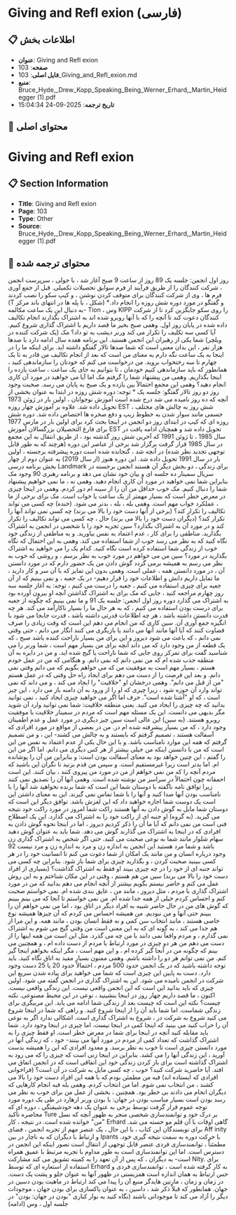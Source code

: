 # Giving and Refl exion (فارسی)

## 📋 اطلاعات بخش

- **عنوان**: Giving and Refl exion
- **صفحه**: 103
- **فایل اصلی**: 103_Giving_and_Refl_exion.md
- **منبع**: Bruce_Hyde,_Drew_Kopp_Speaking_Being_Werner_Erhard,_Martin_Heidegger (1).pdf
- **تاریخ ترجمه**: 2025-09-24 15:04:34

## 📄 محتوای اصلی

# Giving and Refl exion

## 📋 Section Information

- **Title**: Giving and Refl exion
- **Page**: 103
- **Type**: Other
- **Source**: Bruce_Hyde,_Drew_Kopp_Speaking_Being_Werner_Erhard,_Martin_Heidegger (1).pdf



## 📄 محتوای ترجمه شده

روز اول انجمن: جلسه یک
89
روز از ساعت 9 صبح آغاز شد ، با جولی ، سرپرست انجمن ، شرکت کنندگان را از طریق
فرآیند از فرم سوابق تحصیلات تکمیلی. قبل از جمع آوری فرم ها ، وی از
شرکت کنندگان برای متوقف کردن نوشتن ، و کیپ سکو را نصب کردند (T شکل ، با پله ها در انتهای
باند مرکز) و گفتگو در مورد دوره شش روزه را انجام داد.* به دنبال این یک ساعت مکالمه-
Tion ، وس KIPP را روی سکو جایگزین کرد تا از شرکت کنندگان دعوت کند تا آنچه را که با آنها روبرو شده اند به اشتراک بگذارند
انجام تکالیف داده شده در پایان روز اول. وهمی
صبح بخیر ما قصد داریم با اشتراک گذاری شروع کنیم. آیا کسی سه تکلیف را تکرار می کند
ورنر دیشب به تو داد؟ مک (یک شرکت کننده در ویلچر)
شما یکی از رهبران این انجمن هستید. این برنامه هفده سال ادامه دارد
با صدها هزار نفر ، این بدان معنی است که شما صدها تالار گفتگو داشته اید. برای اینکه ما را در اینجا به یک ساعت نگه دارم به معنای من است که بعد از انجام تکالیف من قادر به
تا یک چهارم تا سه رختخواب بروید. من درخواست می کنم که خودتان را سازماندهی کنید ، همانطور که باید سازماندهی کنیم
خودمان ، تا بتوانیم به جای یک ساعت ، ساعت یازده را اینجا بگذاریم. وهمی
من پیشنهاد شما را گرفتم مک
اما آیا می خواهید در مورد آن کاری انجام دهید؟ وهمی
این مجمع احتمالاً بین یازده و یک صبح به پایان می رسد. صحبت
وجود
روز دو
روز تالار گفتگو:
جلسه یک
*
توجه: دوره شش روزه در ابتدا به عنوان بخشی از آنچه که ده روز نامیده می شد درج شده است
آموزش نوجوانان ، اولین بار در ژوئن 1973 تحویل داده شد. علاوه بر آموزش چهار روزه EST ، شش روز
به چالش های مختلف جسمی مانند سوار شدن به خطوط زیپ و دفع صخره ها اختصاص داده شد. دوره شش روزه ای که کیپ در ابتدای روز دو انجمن در اینجا بحث کرد
برای اولین بار در مارس 1977 برای فارغ التحصیلان بزرگسالان آموزش EST تحویل داده شد و همچنان ادامه یافت
در سال 1985 ، تا ژوئن 1991 که آخرین شش روز گذشته بود ، از طریق انتقال به این مجمع در سال 1985 قرار گرفت
برگزار شد برخی از عناصر این دوره (هرچند که به طور قابل توجهی تجدید نظر شده) در آنچه شد ، گنجانده شده است
دوره پیشرفته برجسته ، اولین بار در سال 1991 تحویل داده شد. این دوره هنوز (از سال 2019) به عنوان
دوم از چهار بخش برنامه درسی Landmark برای زندگی ، دو بخش دیگر آن هستند
انجمن برجسته در سریال سمینار ده جلسه ای و بیان خود نشان می دهد
و برنامه رهبری 90
وجود
مک
بنابراین شما نمی خواهید در مورد آن کاری انجام دهید. وهمی
نه ، ما نمی خواهیم پیشنهاد شما را دنبال کنیم. مک
خوب حداقل من آن را از سینه ام دور کردم. وهمی
در اینجا چیزی در معرض خطر است که بسیار مهمتر از یک ساعت یا خواب است. مک
برای برخی از ما ، عملکرد خواب مهم است. وهمی
بله ، بله ، بدتر می شود. (خنده)
چه کسی می تواند تکالیف را تکرار کند؟ (برخی از آنها دست خود را بالا می برند)
چه کسی نمی تواند آنها را تکرار کند؟ (دیگران دست خود را بالا می برند)
حال ، چه کسی می تواند تکالیف را تکرار کند و در مورد آن به اشتراک بگذارد؟ سین
تجربه خود را با شخصی در انجمن به اشتراک بگذارید. مناطقی را برای کار ، عدم اعتماد به نفس بیاورید. و به مناطقی از زندگی خود نگاه کنید که به نظر می رسد خوب از شما استفاده می کند. وهمی
به این احتمال که نگاه خوب از زندگی شما استفاده کرده است نگاه کنید. کدام یک را می خواهید به اشتراک بگذارید
در مورد؟ سین
من می خواهم در مورد خوب به نظر برسم ، و روشی که خوب به نظر می رسم به همیشه برمی گردد
گوش دادن من یک حضور دارم که در مورد دانستن آن ، در مورد دانستن همه ، عملی است. وهمی
بدون این تمایز که با آن سر و کار دارید ، ما تمایل داریم دانش و اطلاعات خود را قرار دهیم-
در یک جعبه ، و نمی بینیم که از آن جعبه برای چیزی استفاده می کنیم ، جعبه را درست می کنیم ،
توجه: به آغاز جلسه سه روز چهارم مراجعه کنید ،
جایی که مک برای به اشتراک گذاشتن آنچه او بیرون آورده بود به اشتراک می گذارد
دوره روز اول انجمن: جلسه یک
91
و ما نمی بینیم که چگونه از جعبه برای درست بودن استفاده می کنیم ، که به هر حال ما را بسیار ناکارآمد می کند. هر چه قدرت دانستن داشته باشد ، هر چه اطلاعات قدرتی داشته باشد ، قدرت جابجا می شود
با انگیزه جمع آوری آن. سین
کاری که من انجام می دهم این است که وقت زیادی را صرف قضاوت کنند که آیا آنها مانند آنها می دانند یا بازیگری می کنند
انگار می دانم ، حتی وقتی نمی دانم ، که باعث می شود دیروز و این برای من بسیار ناراحت کننده باشد
صبح ، که یک قطعه از من وجود دارد که می داند آنچه برای من بسیار مهم است ، شما ورنر را می شناسید
گفت برای تمرکز روی جایی که شما ناراحت یا گیج شده اید. و من در دایره به آن منطقه جذب شده ام
که من نمی دانم که نمی دانم. و هنگامی که من در عمل خودم هستم ، بسیار مهم است
به موفقیت من که می خواهم بگویم که می دانم وقتی نمی دانم. و بعد این فرصت را از دست می دهم
برای ایجاد راه حل وقتی که در عمل هستم "من از قبل می دانم".
وهمی
درخشان او "خلاقیت" را ایجاد می کند ، و می داند که نمی تواند وارد آن حوزه شود ، زیرا
چیزی که او را از ورود به آن دامنه باز می دارد ، این چیز است ، که او "آشنا شده است".
حرف
اما اگر می خواهید چیزی ایجاد کنید ، نمی توانید بدانید که چه چیزی را ایجاد می کنید. یعنی
منطقه خلاقیت: شما نمی توانید وارد آن شوید مگر
بدیهی می دانست. این یک مسئله مهم است که مردم در سمینار خلاقیت با موفقیت روبرو هستند. (به سین)
این عالی است سین
چیز دیگری در مورد عمل و عدم اطمینان وجود دارد ، که من بسیار پیشرفته شده ام
در. من در بعضی از مواقع در مورد افرادی که آسفالت هستند ، تصمیم گرفتم که بایستند و به چالش می کشند-
این ، و من تصمیم گرفتم که همه این موارد نامناسب باشد. و با این حال یکی از عدم اعتماد به نفس من این است که من
با دانستن اینکه من خیلی بیشتر از هر کس دیگری می دانم. اما اگر من این را گفتم ، این چنین خواهد بود
به معنای آسفالت بودن است: و بنابراین من آن را پوشانده ام. اما بدتر است زیرا غیرمستقیم است. و سپس من
قدم بزنید تا نگران این باشید که مردم آنچه را که من نمی خواهم از من در مورد من پیروی کنند ، بیان کنند. این است
احمقانه چون احتمالاً در سراسر من نوشته شده است. وهمی
آنها آن را تصدیق نمی کنند زیرا توافق نامه ناگفته با دوستان شما این است که شما برنده نخواهید شد
آنها را با نامناسب بودن آنها صدا کنید و آنها را با شما تماس نمی گیرند. این به معنای داشتن این است
یک دوست شما اجازه خواهید داد که این لغزش باشد. توافق دیگر این است که دوستان شما مایل به گوش دادن به آنها هستند
راکت شما امروز در مورد راکت خود نتیجه می گیرید. (به گروه)
او جنبه ای از راکت خود را به اشتراک می گذارد. این یک اصطلاح فنی است من نمی دانم که آیا ما آن را ذکر کردیم
دیروز ، اما در اینجا نحوه گوش دادن به افرادی که در اینجا به اشتراک می گذارند گوش می دهد. شما باید به عنوان گوش دهید
سهام شلوار مانند شما به نوعی صحبت می کنید. حتی اگر شخص به اشتراک گذاری زن باشد و
شما مرد هستید این انجمن به اندازه زن و مرد به اندازه زن و مرد نیست
92
وجود
درباره انسان و من مانند یک امکان از شما دعوت می کنم تا انسانیت خود را در هر کسی ببینید
صحبت کردن ، و بگذارید چیزی برای شما باز شود. بنابراین چه کسی می تواند جنبه ای از خود را در چه چیزی ببیند
او فقط به اشتراک گذاشت؟ (بسیاری از افراد دست خود را بالا می برند)
سین
من هم هستم ، وقتی در این مکان شناختم و به این روش عمل می کنم و حاضر نیستم بگویم
بیشتر از آنچه انجام می دهم بدانید که من در مورد اشتراک گذاری با مردم ، مثل دیروز ، مانند من ، عایق بندی شده ام.
نمی خواستم صحبت کنم و احساس کردم خیلی از همه جدا شده ام. من نمی خواستم تا آنجا که می بینم ببینم
که گوش های من در حال حاضر شبیه به افراد دیگر در اتاق بود ، اما من نمی خواهم آن را ببینم
حتی آنها و من نبودیم. من همیشه احساس می کردم که آن چیزها همیشه نوع خاصی هستند ، مانند انتخاب
سن کمی و نه فقط انسان بودن ، مانند همه. و این مرا از هم جدا می کند ، به گونه ای که به این معنی است
من وقتی گیج می شوم به اشتراک نمی گذارم ، و مردم واقعاً نمی دانند با من چه می گذرد. مثل این است
من همه اینها را از دست می دهم من هر دو چیزی در مورد ارتباط با مردم از دست داده ام ، و همچنین می بینم که چگونه
من در آنجا گیر کرده ام ، و این مهم است ، مگر اینکه بخواهم اینجا گیر کنم. من نمی توانم هر دو را داشته باشم. وهمی
ممنون بسیار مفید به اتاق نگاه کنید. باید توجه داشته باشید که در یک انجمن حدود 500
مردم ، احتمالاً حدود 20 یا 25 دست وجود دارد. دست به پایین این چیزی است که شما می خواهید
برای پیاده شدن سریع این شرکت در انجمن نامیده می شود. این به اشتراک گذاری در انجمن گفته می شود. اولین چیزی که باید بدانید این است که این انجمن واقعی نیست. این زندگی واقعی نیست. اکنون ، ما قصد داریم
چهار روز در اینجا بنشینید ، نوعی در این محیط مصنوعی. نکته چیست؟ نکته این است که چیست
بعد از زندگی شما ادامه می یابد. این مربیگری برای زندگی شماست. اما شما باید آن را از اینجا شروع کنید. و
راهی که شما در اینجا شروع می کنید شروع به شرکت در ، شروع به اشتراک گذاری است. اشکالی ندارد اگر به نوعی آن را خراب کنید
می بینید که اینجا کمی در اینجا نیست. اما چیزی در اینجا وجود دارد. شما باید مقابله کنید
آنچه در اینجا برای شما در معرض خطر است. او فقط چیزی را به اشتراک گذاشت که تعداد کمی از مردم در مورد آنها می بینند-
خود ، که زندگی آنها در مورد دانستن چیزی است تا خوب به نظر برسد. و معدود افرادی که
این را همیشه بدست آورید ، این زندگی آنها را می کشد. بنابراین در اینجا زنی است که چیزی را که می رود به اشتراک گذاشته است
برای باز کردن زندگی خود این اتفاقی است که در انجمن اتفاق می افتد. آیا حاضرید شرکت کنید؟ خوب ،
چه کسی مایل به شرکت در آن است؟ (فراخوانی افرادی که ایستاده اند)
فبه
من مطمئن بودم که با همه این افراد دست خود را بالا می کشند ، من انتخاب نمی شوم. اما من انتخاب کردم. وهمی
بله فبه
انجام کارهایی که دیگران انجام می دادند بی خطر بود. همچنین ، بخشی از عمل من برای خوب به نظر می رسد بودن است
بسیار مناسب بودن در جهان: با بودن
ورنر ارهارد در طی یک دوره مورد توجه عموم قرار گرفت
توسط برخی به عنوان یک دهه خودشیفتگی ، دوره ای که محاصره
تأکید Ture بر درک خود و توانمندسازی شخصی
منجر به ظهور آنچه که نسل "من" خوانده شده است. در نتیجه ، کار Erhard گاهی اوقات با آن قلم مو خسته می شد. برای نویسندگان این کتاب ، با این حال ، یک عنصر مهم
از تجربه انجمن ، فضای Aff inity و
ارتباط با دیگران که به ناچار در بین
Ipants با حرکت دوره به سمت نتیجه گیری خود. مطمئناً ،
توانمندسازی فردی عنصر قابل توجهی از انتقال است
تصور اینکه این انجمن در دسترس است. اما این توانمندسازی است
به طور مداوم با تجربه مرتبط با عمیق همراه است-
به دیگران ، که پس از آن تعهد را به کمیته تشویق می کند
مشارکت Nity. برای استفاده از استعاره ای که توسط Erhard به کار گرفته شده است ،
توانمندسازی فردی و حس ارتباط به همان اندازه است
همزیستی در ظهور آنها به عنوان جلو و پشت یک دست. در زمان و زمان ، مارتین هایدگر منبع آن را پیدا می کند
ارتباط در ماهیت بودن دسین در جهان. همانطور که قبلاً ذکر شد ، داسین ، به عنوان پاکسازی برای بودن
جهان ، موجودات دیگر را آزاد می کند تا موجوداتی باشند (نگاه کنید به
نوار کناری "بودن در جهان: بودن" در جلسه اول ،
وس (ادامه)